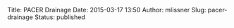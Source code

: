 Title: PACER Drainage
Date: 2015-03-17 13:50
Author: mlissner
Slug: pacer-drainage
Status: published


